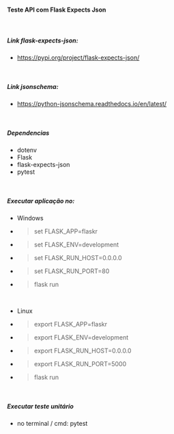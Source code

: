 #### Teste API com Flask Expects Json
<br>

##### Link flask-expects-json:
* https://pypi.org/project/flask-expects-json/
<br>

##### Link jsonschema:
* https://python-jsonschema.readthedocs.io/en/latest/
<br>

##### Dependencias
* dotenv
* Flask
* flask-expects-json
* pytest
<br>

##### Executar aplicação no:
* Windows
* > set FLASK_APP=flaskr
* > set FLASK_ENV=development
* > set FLASK_RUN_HOST=0.0.0.0
* > set FLASK_RUN_PORT=80
* > flask run

<br>

* Linux
* > export FLASK_APP=flaskr
* > export FLASK_ENV=development
* > export FLASK_RUN_HOST=0.0.0.0
* > export FLASK_RUN_PORT=5000
* > flask run
<br>

##### Executar teste unitário
* no terminal / cmd: pytest
<br>